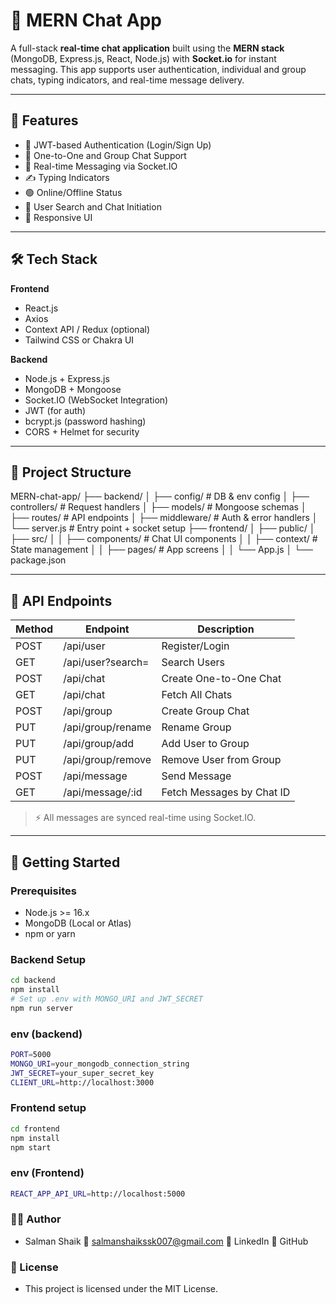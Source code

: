 # 💬 MERN Chat App

A full-stack **real-time chat application** built using the **MERN stack** (MongoDB, Express.js, React, Node.js) with **Socket.io** for instant messaging. This app supports user authentication, individual and group chats, typing indicators, and real-time message delivery.

---

## 🚀 Features

- 🔐 JWT-based Authentication (Login/Sign Up)
- 👥 One-to-One and Group Chat Support
- 💬 Real-time Messaging via Socket.IO
- ✍️ Typing Indicators
- 🟢 Online/Offline Status
- 🧭 User Search and Chat Initiation
- 🎨 Responsive UI

---

## 🛠 Tech Stack

**Frontend**
- React.js
- Axios
- Context API / Redux (optional)
- Tailwind CSS or Chakra UI

**Backend**
- Node.js + Express.js
- MongoDB + Mongoose
- Socket.IO (WebSocket Integration)
- JWT (for auth)
- bcrypt.js (password hashing)
- CORS + Helmet for security

---

## 📁 Project Structure

MERN-chat-app/
├── backend/
│   ├── config/         # DB & env config
│   ├── controllers/    # Request handlers
│   ├── models/         # Mongoose schemas
│   ├── routes/         # API endpoints
│   ├── middleware/     # Auth & error handlers
│   └── server.js       # Entry point + socket setup
├── frontend/
│   ├── public/
│   ├── src/
│   │   ├── components/ # Chat UI components
│   │   ├── context/    # State management
│   │   ├── pages/      # App screens
│   │   └── App.js
│   └── package.json

---

## 🔌 API Endpoints

| Method | Endpoint          | Description                |
|--------|-------------------|----------------------------|
| POST   | /api/user         | Register/Login             |
| GET    | /api/user?search= | Search Users               |
| POST   | /api/chat         | Create One-to-One Chat     |
| GET    | /api/chat         | Fetch All Chats            |
| POST   | /api/group        | Create Group Chat          |
| PUT    | /api/group/rename | Rename Group               |
| PUT    | /api/group/add    | Add User to Group          |
| PUT    | /api/group/remove | Remove User from Group     |
| POST   | /api/message      | Send Message               |
| GET    | /api/message/:id  | Fetch Messages by Chat ID  |

> ⚡ All messages are synced real-time using Socket.IO.

---

## 🧪 Getting Started

### Prerequisites

- Node.js >= 16.x
- MongoDB (Local or Atlas)
- npm or yarn

### Backend Setup

```bash
cd backend
npm install
# Set up .env with MONGO_URI and JWT_SECRET
npm run server
```
### env (backend)
```bash
PORT=5000
MONGO_URI=your_mongodb_connection_string
JWT_SECRET=your_super_secret_key
CLIENT_URL=http://localhost:3000
```
### Frontend setup
```bash
cd frontend
npm install
npm start
```
### env (Frontend)
```bash
REACT_APP_API_URL=http://localhost:5000
```
### 🧑‍💻 Author
- Salman Shaik
📧 salmanshaikssk007@gmail.com
🔗 LinkedIn
🐙 GitHub
### 🪪 License
-  This project is licensed under the MIT License.
  
